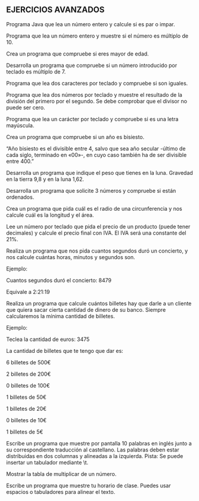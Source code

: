 ## EJERCICIOS AVANZADOS
Programa Java que lea un número entero y calcule si es par o impar.

Programa que lea un número entero y muestre si el número es múltiplo de 10.

Crea un programa que compruebe si eres mayor de edad.

Desarrolla un programa que compruebe si un número introducido por teclado es múltiplo de 7.

Programa que lea dos caracteres por teclado y compruebe si son iguales.

Programa que lea dos números por teclado y muestre el resultado de la división del primero por el segundo. Se debe comprobar que el divisor no puede ser cero.

Programa que lea un carácter por teclado y compruebe si es una letra mayúscula.

Crea un programa que compruebe si un año es bisiesto.

“Año bisiesto es el divisible entre 4, salvo que sea año secular -último de cada siglo, terminado en «00»-, en cuyo caso también ha de ser divisible entre 400.”

Desarrolla un programa que indique el peso que tienes en la luna. Gravedad en la tierra 9,8 y en la luna 1,62.

Desarrolla un programa que solicite 3 números y compruebe si están ordenados.

Crea un programa que pida cuál es el radio de una circunferencia y nos calcule cuál es la longitud y el área.

Lee un número por teclado que pida el precio de un producto (puede tener decimales) y calcule el precio final con IVA. El IVA será una constante del 21%.

Realiza un programa que nos pida cuantos segundos duró un concierto, y nos calcule cuántas horas, minutos y segundos son.

Ejemplo:

Cuantos segundos duró el concierto: 8479

Equivale a 2:21:19

Realiza un programa que calcule cuántos billetes hay que darle a un cliente que quiera sacar cierta cantidad de dinero de su banco. Siempre calcularemos la mínima cantidad de billetes.

Ejemplo:

Teclea la cantidad de euros: 3475

La cantidad de billetes que te tengo que dar es:

6 billetes de 500€

2 billetes de 200€

0 billetes de 100€

1 billetes de 50€

1 billetes de 20€

0 billetes de 10€

1 billetes de 5€

Escribe un programa que muestre por pantalla 10 palabras en inglés junto a su correspondiente traducción al castellano. Las palabras deben estar distribuidas en dos columnas y alineadas a la izquierda. Pista: Se puede insertar un tabulador mediante \t.

Mostrar la tabla de multiplicar de un número.

Escribe un programa que muestre tu horario de clase. Puedes usar espacios o tabuladores para alinear el texto.  